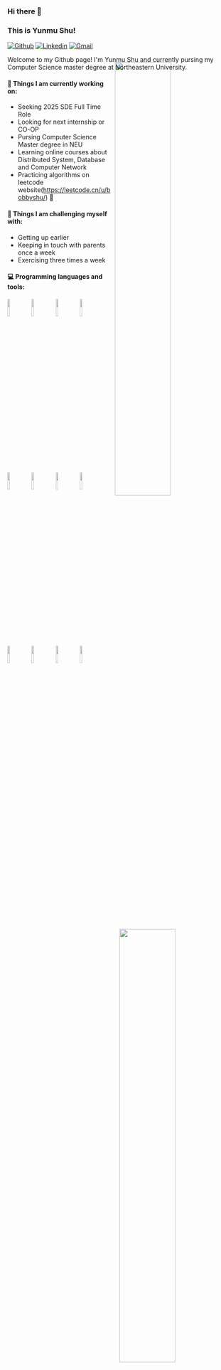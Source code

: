 ### Hi there 👋 
### This is Yunmu Shu!

[![Github](https://img.shields.io/badge/-Github-000?style=flat&logo=Github&logoColor=white)](https://github.com/Bobbyshu)
[![Linkedin](https://img.shields.io/badge/-LinkedIn-blue?style=flat&logo=Linkedin&logoColor=white)](https://www.linkedin.com/in/bobbyshu/)
[![Gmail](https://img.shields.io/badge/-Gmail-c14438?style=flat&logo=Gmail&logoColor=white)](mailto:bobbyshu0824@gmail.com)

Welcome to my Github page! I'm Yunmu Shu and currently pursing my Computer Science master degree at Northeastern University. 
<img width="50%" align="right" style="margin-top: -20px; margin-right: 10px;" src="https://github-readme-stats.vercel.app/api/top-langs?username=Bobbyshu&&layout=compact&hide_border=true&langs_count=10" />

#### 🌱 Things I am currently working on: 
- Seeking 2025 SDE Full Time Role
- Looking for next internship or CO-OP
- Pursing Computer Science Master degree in NEU
- Learning online courses about Distributed System, Database and Computer Network
- Practicing algorithms on leetcode website(https://leetcode.cn/u/bobbyshu/) 🚀

#### :muscle: Things I am challenging myself with:
- Getting up earlier
- Keeping in touch with parents once a week
- Exercising three times a week
#### :computer: Programming languages and tools: 
<p>
	<img width="50%" align="right" src="https://github-readme-stats.vercel.app/api?username=Bobbyshu&show_icons=true&hide_border=true" />

<code><img width="10%" src="https://www.vectorlogo.zone/logos/java/java-ar21.svg"></code>
<code><img width="10%" src="https://www.vectorlogo.zone/logos/javascript/javascript-ar21.svg"></code>
<code><img width="10%" src="https://www.vectorlogo.zone/logos/golang/golang-ar21.svg"></code>
<code><img width="10%" src="https://www.vectorlogo.zone/logos/typescriptlang/typescriptlang-ar21.svg"></code>
<br />
<code><img width="10%" src="https://www.vectorlogo.zone/logos/springio/springio-ar21.svg"></code>
<code><img width="10%" src="https://www.vectorlogo.zone/logos/mysql/mysql-ar21.svg"></code>
<code><img width="10%" src="https://www.vectorlogo.zone/logos/reactjs/reactjs-ar21.svg"></code>
<code><img width="10%" src="https://www.vectorlogo.zone/logos/apache/apache-official.svg"></code>
<br />
<code><img width="10%" src="https://www.vectorlogo.zone/logos/linux/linux-ar21.svg"></code>
<code><img width="10%" src="https://www.vectorlogo.zone/logos/git-scm/git-scm-ar21.svg"></code>
<code><img width="10%" src="https://www.vectorlogo.zone/logos/docker/docker-ar21.svg"></code>
<code><img width="10%" src="https://www.vectorlogo.zone/logos/amazon_aws/amazon_aws-ar21.svg"></code>
</p>
